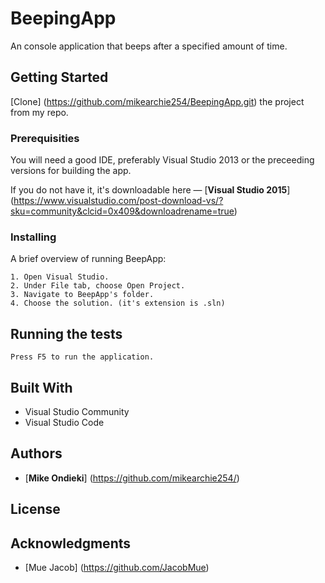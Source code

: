 # BeepingApp
An console application that beeps after a specified amount of time. 

## Getting Started

[Clone] (https://github.com/mikearchie254/BeepingApp.git) the project from my repo. 

### Prerequisities

You will need a good IDE, preferably Visual Studio 2013 or the preceeding versions for building the app.

If you do not have it, it's downloadable here — [**Visual Studio 2015**] (https://www.visualstudio.com/post-download-vs/?sku=community&clcid=0x409&downloadrename=true) 

### Installing

A brief overview of running BeepApp:

```
1. Open Visual Studio.
2. Under File tab, choose Open Project.
3. Navigate to BeepApp's folder.
4. Choose the solution. (it's extension is .sln)
```

## Running the tests

```
Press F5 to run the application.
```

## Built With

* Visual Studio Community
* Visual Studio Code

## Authors

* [**Mike Ondieki**] (https://github.com/mikearchie254/)


## License


## Acknowledgments

* [Mue Jacob] (https://github.com/JacobMue)

